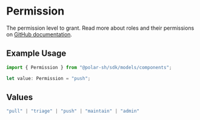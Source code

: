 # Permission

The permission level to grant. Read more about roles and their permissions on [GitHub documentation](https://docs.github.com/en/organizations/managing-user-access-to-your-organizations-repositories/managing-repository-roles/repository-roles-for-an-organization#permissions-for-each-role).

## Example Usage

```typescript
import { Permission } from "@polar-sh/sdk/models/components";

let value: Permission = "push";
```

## Values

```typescript
"pull" | "triage" | "push" | "maintain" | "admin"
```